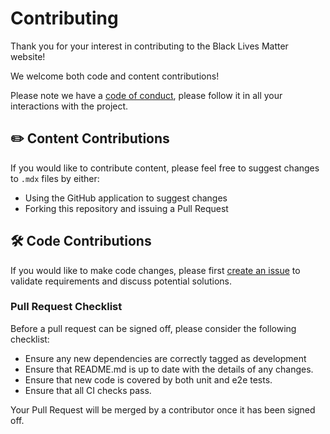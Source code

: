 # Contributing

Thank you for your interest in contributing to the Black Lives Matter website!

We welcome both code and content contributions!

Please note we have a [code of conduct](https://github.com/maccath/blm/blob/master/CODE_OF_CONDUCT.md), please follow it in all your interactions with the project.

## ✏️ Content Contributions

If you would like to contribute content, please feel free to suggest changes to `.mdx` files by either:
  - Using the GitHub application to suggest changes
  - Forking this repository and issuing a Pull Request

## 🛠 Code Contributions

If you would like to make code changes, please first [create an issue](https://github.com/maccath/blm/issues/new) to validate  requirements and discuss potential solutions.

### Pull Request Checklist

Before a pull request can be signed off, please consider the following checklist:

 - Ensure any new dependencies are correctly tagged as development
 - Ensure that README.md is up to date with the details of any changes.
 - Ensure that new code is covered by both unit and e2e tests.
 - Ensure that all CI checks pass.
 
Your Pull Request will be merged by a contributor once it has been signed off.
